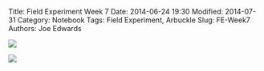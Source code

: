 Title: Field Experiment Week 7
Date: 2014-06-24 19:30
Modified: 2014-07-31
Category: Notebook
Tags: Field Experiment, Arbuckle
Slug: FE-Week7
Authors: Joe Edwards


![]({filename}/images/fieldw7.jpg)


![]({filename}/images/plantsw7.jpg)